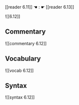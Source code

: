 [[reader 6.11]] ☚ : ☛ [[reader 6.13]]

![[6.12]]

## Commentary

![[commentary 6.12]]

## Vocabulary

![[vocab 6.12]]

## Syntax

![[syntax 6.12]]

